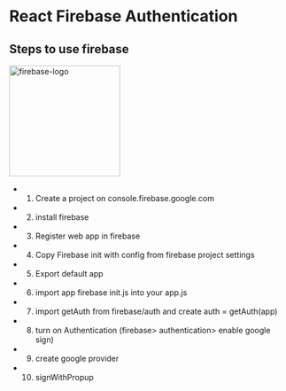 # React Firebase Authentication

## Steps to use firebase

<img src='https://user-images.githubusercontent.com/67066348/161901462-4cd81088-f714-4337-8add-61609865a237.png' height='200' alt='firebase-logo'>

- 1. Create a project on console.firebase.google.com
- 2. install firebase
- 3. Register web app in firebase
- 4. Copy Firebase init with config from firebase project settings
- 5. Export default app
- 6. import app firebase init.js into your app.js
- 7. import getAuth from firebase/auth and create auth = getAuth(app)
- 8. turn on Authentication (firebase> authentication> enable google sign)
- 9. create google provider
- 10. signWithPropup
